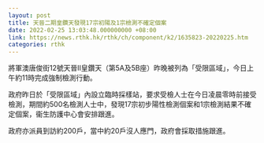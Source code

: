 ```yaml
---
layout: post
title: 天晉二期皇鑽天發現17宗初陽及1宗檢測不確定個案
date: 2022-02-25 13:03:48.000000000 +08:00
link: https://news.rthk.hk/rthk/ch/component/k2/1635823-20220225.htm
categories: rthk
---
```


將軍澳唐俊街12號天晉II皇鑽天（第5A及5B座）昨晚被列為「受限區域」，今日上午約11時完成強制檢測行動。

政府昨日於「受限區域」內設立臨時採樣站，要求受檢人士在今日凌晨零時前接受檢測，期間約500名檢測人士中，發現17宗初步陽性檢測個案和1宗檢測結果不確定個案，衞生防護中心會安排跟進。

政府亦派員到訪約200戶，當中約20戶沒人應門，政府會採取措施跟進。
